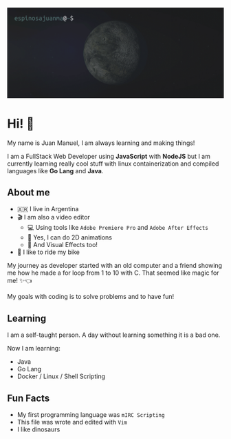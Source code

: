 ![](./assets/espinosajuanma-terminal.gif?raw=true)

# Hi! 👋

My name is Juan Manuel, I am always learning and making things!

I am a FullStack Web Developer using **JavaScript** with **NodeJS** but I am
currently learning really cool stuff with linux containerization and
compiled languages like **Go Lang** and **Java**.

## About me

- 🇦🇷 I live in Argentina
- 🎬 I am also a video editor
  - 💻 Using tools like `Adobe Premiere Pro` and `Adobe After Effects`
  - 🏃 Yes, I can do 2D animations
  - 🧨 And Visual Effects too!
- 🚴 I like to ride my bike

My journey as developer started with an old computer and a friend
showing me how he made a for loop from 1 to 10 with C. That seemed like
magic for me! ✨👈

My goals with coding is to solve problems and to have fun!

## Learning

I am a self-taught person. A day without learning something it is a bad
one.

Now I am learning:

- Java
- Go Lang
- Docker / Linux / Shell Scripting

## Fun Facts

- My first programming language was `mIRC Scripting`
- This file was wrote and edited with `Vim`
- I like dinosaurs
